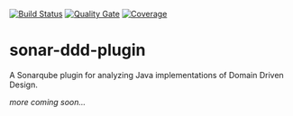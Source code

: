 [![Build Status](https://travis-ci.org/mrm1st3r/sonar-ddd-plugin.svg?branch=master)](https://travis-ci.org/mrm1st3r/sonar-ddd-plugin)
[![Quality Gate](https://sonarcloud.io/api/badges/gate?key=de.smartsquare.ddd:sonar-ddd-plugin)](https://sonarqube.com/dashboard/index/de.fh_bielefeld:newsboard)
[![Coverage](https://sonarcloud.io/api/badges/measure?key=de.smartsquare.ddd:sonar-ddd-parent&metric=coverage)](https://sonarqube.com/dashboard/index/de.fh_bielefeld:newsboard)

sonar-ddd-plugin
===

A Sonarqube plugin for analyzing Java implementations of Domain Driven Design.

*more coming soon...*

